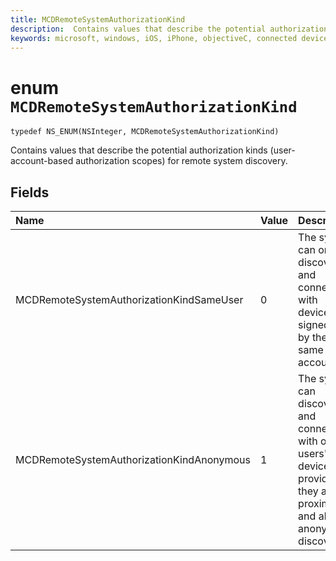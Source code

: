 ```yaml
---
title: MCDRemoteSystemAuthorizationKind
description:  Contains values that describe the potential authorization kinds (user-account-based authorization scopes) for remote system discovery. 
keywords: microsoft, windows, iOS, iPhone, objectiveC, connected devices, Project Rome
---
```


# enum `MCDRemoteSystemAuthorizationKind` 

```
typedef NS_ENUM(NSInteger, MCDRemoteSystemAuthorizationKind)
```  

Contains values that describe the potential authorization kinds (user-account-based authorization scopes)
for remote system discovery. 

## Fields

| Name                              | Value | Description                    |
|:----------------------------------|:------|:-------------------------------|
| MCDRemoteSystemAuthorizationKindSameUser   | 0     | The system can only discover and connect with devices signed onto by the same user account.   |
| MCDRemoteSystemAuthorizationKindAnonymous | 1     | The system can discover and connect with other users' devices, provided they are in proximity and allow anonymous discovery.  |


